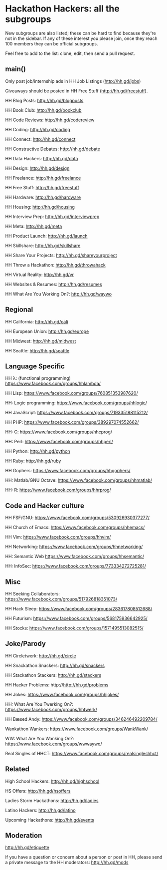 Hackathon Hackers: all the subgroups
====================================

New subgroups are also listed; these can be hard to find because they're not in the sidebar. If any of these interest you please join, once they reach 100 members they can be official subgroups.

Feel free to add to the list: clone, edit, then send a pull request.

main()
------
Only post job/internship ads in HH Job Listings (http://hh.gd/jobs)

Giveaways should be posted in HH Free Stuff (http://hh.gd/freestuff).

HH Blog Posts: http://hh.gd/blogposts

HH Book Club: http://hh.gd/bookclub

HH Code Reviews: http://hh.gd/codereview

HH Coding: http://hh.gd/coding

HH Connect: http://hh.gd/connect

HH Constructive Debates: http://hh.gd/debate

HH Data Hackers: http://hh.gd/data

HH Design: http://hh.gd/design

HH Freelance: http://hh.gd/freelance

HH Free Stuff: http://hh.gd/freestuff

HH Hardware: http://hh.gd/hardware

HH Housing: http://hh.gd/housing

HH Interview Prep: http://hh.gd/interviewprep

HH Meta: http://hh.gd/meta

HH Product Launch: http://hh.gd/launch

HH Skillshare: http://hh.gd/skillshare

HH Share Your Projects: http://hh.gd/shareyourproject

HH Throw a Hackathon: http://hh.gd/throwahack

HH Virtual Reality: http://hh.gd/vr

HH Websites & Resumes: http://hh.gd/resumes

HH What Are You Working On?: http://hh.gd/waywo

Regional
--------
HH California: http://hh.gd/cali

HH European Union: http://hh.gd/europe

HH Midwest: http://hh.gd/midwest

HH Seattle: http://hh.gd/seattle

Language Specific
-------------------
HH λ: (functional programming) https://www.facebook.com/groups/hhlambda/

HH Lisp: https://www.facebook.com/groups/760851353987620/

HH: Logic programming: https://www.facebook.com/groups/hhlogic/

HH JavaScript: https://www.facebook.com/groups/719335188115212/

HH PHP: https://www.facebook.com/groups/389297074552662/

HH: C: https://www.facebook.com/groups/hhcprog/

HH: Perl: https://www.facebook.com/groups/hhperl/

HH Python: http://hh.gd/python

HH Ruby: http://hh.gd/ruby

HH Gophers: https://www.facebook.com/groups/hhgophers/

HH: Matlab/GNU Octave: https://www.facebook.com/groups/hhmatlab/

HH: R: https://www.facebook.com/groups/hhrprog/

Code and Hacker culture
-----------------------
HH FSF/GNU: https://www.facebook.com/groups/530926930377277/

HH Church of Emacs: https://www.facebook.com/groups/hhemacs/

HH Vim: https://www.facebook.com/groups/hhvim/

HH Networking: https://www.facebook.com/groups/hhnetworking/

HH: Semantic Web <https://www.facebook.com/groups/hhsemantic/>

HH: InfoSec: https://www.facebook.com/groups/773334272725281/

Misc
-----
HH Seeking Collaborators: https://www.facebook.com/groups/517926818351073/

HH Hack Sleep: https://www.facebook.com/groups/283617808512688/

HH Futurism: https://www.facebook.com/groups/568175936642925/

HH Stocks: https://www.facebook.com/groups/1571495513082515/

Joke/Parody
------------
HH Circletwerk: http://hh.gd/circle

HH Snackathon Snackers: http://hh.gd/snackers

HH Stackathon Stackers: http://hh.gd/stackers

HH Hacker Problems: http://http://hh.gd/problems

HH Jokes: https://www.facebook.com/groups/hhjokes/

HH: What Are You Twerking On?: https://www.facebook.com/groups/hhtwerk/

HH Bæsed Andy: https://www.facebook.com/groups/346246492209784/

Wankathon Wankers: https://www.facebook.com/groups/WankWank/

WW: What Are You Wanking On?: https://www.facebook.com/groups/wwwaywo/

Real Singles of HHCT: https://www.facebook.com/groups/realsingleshhct/

Related
-------
High School Hackers: http://hh.gd/highschool

HS Offers: http://hh.gd/hsoffers

Ladies Storm Hackathons: http://hh.gd/ladies

Latino Hackers: http://hh.gd/latino

Upcoming Hackathons: http://hh.gd/events

Moderation
----------
http://hh.gd/etiquette

If you have a question or concern about a person or post in HH, please send a private message to the HH moderators: http://hh.gd/mods
